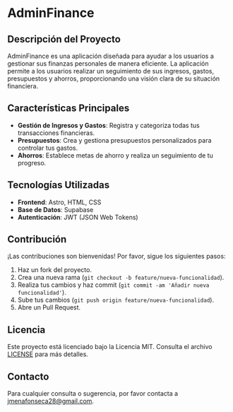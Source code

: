 # AdminFinance

## Descripción del Proyecto

AdminFinance es una aplicación diseñada para ayudar a los usuarios a gestionar sus finanzas personales de manera eficiente. La aplicación permite a los usuarios realizar un seguimiento de sus ingresos, gastos, presupuestos y ahorros, proporcionando una visión clara de su situación financiera.

## Características Principales

- **Gestión de Ingresos y Gastos**: Registra y categoriza todas tus transacciones financieras.
- **Presupuestos**: Crea y gestiona presupuestos personalizados para controlar tus gastos.
- **Ahorros**: Establece metas de ahorro y realiza un seguimiento de tu progreso.

## Tecnologías Utilizadas

- **Frontend**: Astro, HTML, CSS
- **Base de Datos**: Supabase
- **Autenticación**: JWT (JSON Web Tokens)

## Contribución

¡Las contribuciones son bienvenidas! Por favor, sigue los siguientes pasos:

1. Haz un fork del proyecto.
2. Crea una nueva rama (`git checkout -b feature/nueva-funcionalidad`).
3. Realiza tus cambios y haz commit (`git commit -am 'Añadir nueva funcionalidad'`).
4. Sube tus cambios (`git push origin feature/nueva-funcionalidad`).
5. Abre un Pull Request.

## Licencia

Este proyecto está licenciado bajo la Licencia MIT. Consulta el archivo [LICENSE](LICENSE) para más detalles.

## Contacto

Para cualquier consulta o sugerencia, por favor contacta a [jmenafonseca28@gmail.com](mailto:jmenafonseca28@gmail.com).
